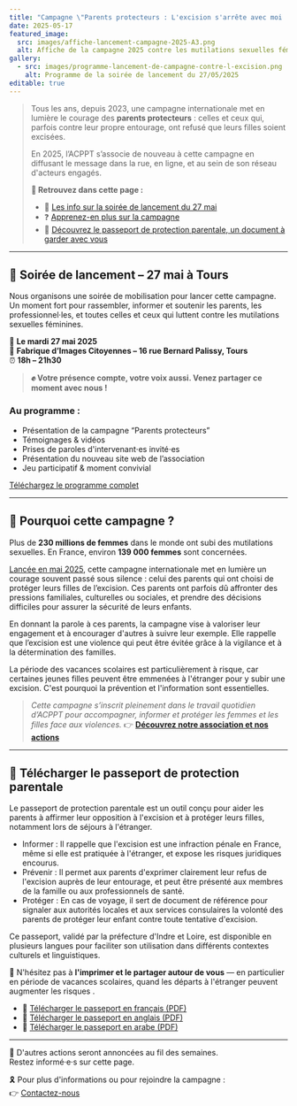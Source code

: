```yaml
---
title: "Campagne \"Parents protecteurs : L'excision s'arrête avec moi !\""
date: 2025-05-17
featured_image:
  src: images/affiche-lancement-campagne-2025-A3.png
  alt: Affiche de la campagne 2025 contre les mutilations sexuelles féminines
gallery:
  - src: images/programme-lancement-de-campagne-contre-l-excision.png
    alt: Programme de la soirée de lancement du 27/05/2025
editable: true
---
```

> Tous les ans, depuis 2023, une campagne internationale met en lumière le courage des **parents protecteurs** : celles et ceux qui, parfois contre leur propre entourage, ont refusé que leurs filles soient excisées.
>
> En 2025, l’ACPPT s’associe de nouveau à cette campagne en diffusant le message dans la rue, en ligne, et au sein de son réseau d'acteurs engagés.
>
> **🔎 Retrouvez dans cette page :**
> * 🎉 [Les info sur la soirée de lancement du 27 mai](#-soirée-de-lancement--27-mai-à-tours)
> * ❓ [Apprenez-en plus sur la campagne](#-pourquoi-cette-campagne-)
> * 📄 [Découvrez le passeport de protection parentale, un document à garder avec vous](#-télécharger-le-passeport-de-protection-parentale)

- - -

## 📍 Soirée de lancement – 27 mai à Tours

Nous organisons une soirée de mobilisation pour lancer cette campagne. Un moment fort pour rassembler, informer et soutenir les parents, les professionnel·les, et toutes celles et ceux qui luttent contre les mutilations sexuelles féminines.

📅 **Le mardi 27 mai 2025**\
📍 **Fabrique d’Images Citoyennes – 16 rue Bernard Palissy, Tours**\
⏰ **18h – 21h30**

> **✊ Votre présence compte, votre voix aussi.
> Venez partager ce moment avec nous !**

### Au programme :

* Présentation de la campagne “Parents protecteurs”
* Témoignages & vidéos
* Prises de paroles d'intervenant⋅es invité⋅es
* Présentation du nouveau site web de l’association
* Jeu participatif & moment convivial

[Téléchargez le programme complet](images/programme-lancement-de-campagne-contre-l-excision.png)

- - -

## 👥 Pourquoi cette campagne ?

Plus de **230 millions de femmes** dans le monde ont subi des mutilations sexuelles. En France, environ **139 000 femmes** sont concernées.

[Lancée en mai 2025](https://equipop.org/parents-protecteurs-lexcision-sarrete-avec-moi/), cette campagne internationale met en lumière un courage souvent passé sous silence : celui des parents qui ont choisi de protéger leurs filles de l’excision. Ces parents ont parfois dû affronter des pressions familiales, culturelles ou sociales, et prendre des décisions difficiles pour assurer la sécurité de leurs enfants.

En donnant la parole à ces parents, la campagne vise à valoriser leur engagement et à encourager d'autres à suivre leur exemple. Elle rappelle que l’excision est une violence qui peut être évitée grâce à la vigilance et à la détermination des familles.

La période des vacances scolaires est particulièrement à risque, car certaines jeunes filles peuvent être emmenées à l'étranger pour y subir une excision. C'est pourquoi la prévention et l'information sont essentielles.

> *Cette campagne s’inscrit pleinement dans le travail quotidien d’ACPPT pour accompagner, informer et protéger les femmes et les filles face aux violences.*
> 👉 **[Découvrez notre association et nos actions](https://www.associationcppt.fr)**

- - -

## 📄 Télécharger le passeport de protection parentale

Le passeport de protection parentale est un outil conçu pour aider les parents à affirmer leur opposition à l'excision et à protéger leurs filles, notamment lors de séjours à l'étranger.

- Informer : Il rappelle que l'excision est une infraction pénale en France, même si elle est pratiquée à l'étranger, et expose les risques juridiques encourus.
- Prévenir : Il permet aux parents d'exprimer clairement leur refus de l'excision auprès de leur entourage, et peut être présenté aux membres de la famille ou aux professionnels de santé.
- Protéger : En cas de voyage, il sert de document de référence pour signaler aux autorités locales et aux services consulaires la volonté des parents de protéger leur enfant contre toute tentative d'excision.

Ce passeport, validé par la préfecture d'Indre et Loire, est disponible en plusieurs langues pour faciliter son utilisation dans différents contextes culturels et linguistiques.

📢 N'hésitez pas à **l'imprimer et le partager autour de vous** — en particulier en période de vacances scolaires, quand les départs à l'étranger peuvent augmenter les risques
.

* 📘 [Télécharger le passeport en français (PDF)](docs/Passeport%20de%20protection%20parentale%20contre%20les%20mutilations%20sexuelles%20féminines%20-%20FR.pdf)
* 📗 [Télécharger le passeport en anglais (PDF)](docs/Passeport%20de%20protection%20parentale%20contre%20les%20mutilations%20sexuelles%20féminines%20-%20EN.pdf)
* 📕 [Télécharger le passeport en arabe (PDF)](docs/Passeport%20de%20protection%20parentale%20contre%20les%20mutilations%20sexuelles%20féminines%20-%20AR.pdf)

- - -

📣 D'autres actions seront annoncées au fil des semaines.\
Restez informé·e·s sur cette page.

🎗️ Pour plus d'informations ou pour rejoindre la campagne :\
👉 [Contactez-nous](https://associationcppt.fr/#contact)
